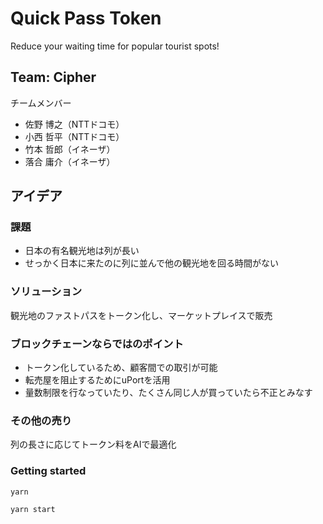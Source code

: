 # Quick Pass Token
Reduce your waiting time for popular tourist spots!

## Team: Cipher
チームメンバー
- 佐野 博之（NTTドコモ）
- 小西 哲平（NTTドコモ）
- 竹本 哲郎（イネーザ）
- 落合 庸介（イネーザ）

## アイデア
### 課題
- 日本の有名観光地は列が長い
- せっかく日本に来たのに列に並んで他の観光地を回る時間がない

### ソリューション
観光地のファストパスをトークン化し、マーケットプレイスで販売

### ブロックチェーンならではのポイント
- トークン化しているため、顧客間での取引が可能
- 転売屋を阻止するためにuPortを活用
- 量数制限を行なっていたり、たくさん同じ人が買っていたら不正とみなす

### その他の売り
列の長さに応じてトークン料をAIで最適化

### Getting started
```
yarn

yarn start
```
